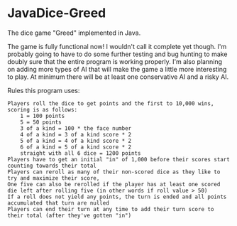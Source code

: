 # JavaDice-Greed
The dice game "Greed" implemented in Java. 

The game is fully functional now! I wouldn't call it complete yet though. I'm probably going to have to do some further testing and bug hunting to make doubly sure that the entire program is working properly. I'm also planning on adding more types of AI that will make the game a little more interesting to play. At minimum there will be at least one conservative AI and a risky AI. 

Rules this program uses:

	Players roll the dice to get points and the first to 10,000 wins, scoring is as follows:
		1 = 100 points
    	5 = 50 points
    	3 of a kind = 100 * the face number
    	4 of a kind = 3 of a kind score * 2
    	5 of a kind = 4 of a kind score * 2
    	6 of a kind = 5 of a kind score * 2
    	straight with all 6 dice = 1200 points
  	Players have to get an initial "in" of 1,000 before their scores start counting towards their total
  	Players can reroll as many of their non-scored dice as they like to try and maximize their score, 
	One five can also be rerolled if the player has at least one scored die left after rolling five (in other words if roll value > 50)
  	If a roll does not yield any points, the turn is ended and all points accumulated that turn are nulled
  	Players can end their turn at any time to add their turn score to their total (after they've gotten "in")
